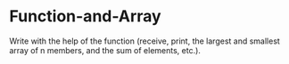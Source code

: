 # Function-and-Array
Write with the help of the function (receive, print, the largest and smallest array of n members, and the sum of elements, etc.).
